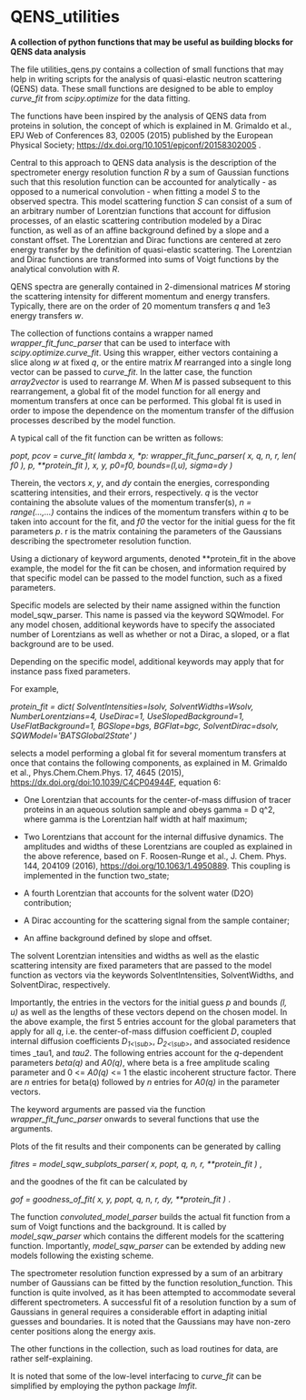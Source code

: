 # QENS_utilities
**A collection of python functions that may be useful as building blocks for QENS data analysis**

The file utilities_qens.py contains a collection of small functions that may help in writing scripts for the analysis of quasi-elastic neutron scattering (QENS) data. These small functions are designed to be able to employ *curve_fit* from *scipy.optimize* for the data fitting.

The functions have been inspired by the analysis of QENS data from proteins in solution, the concept of which is explained in
M. Grimaldo et al., EPJ Web of Conferences 83, 02005 (2015) published by the European Physical Society;
https://dx.doi.org/10.1051/epjconf/20158302005 .

Central to this approach to QENS data analysis is the description of the spectrometer energy resolution function _R_ by a sum of Gaussian functions such that this resolution function can be accounted for analytically - as opposed to a numerical convolution - when fitting a model _S_ to the observed spectra. This model scattering function _S_ can consist of a sum of an arbitrary number of Lorentzian functions that account for diffusion processes, of an elastic scattering contribution modeled by a Dirac function, as well as of an affine background defined by a slope and a constant offset. The Lorentzian and Dirac functions are centered at zero energy transfer by the definition of quasi-elastic scattering. The Lorentzian and Dirac functions are transformed into sums of Voigt functions by the analytical convolution with _R_.

QENS spectra are generally contained in 2-dimensional matrices _M_ storing the scattering intensity for different momentum and energy transfers. Typically, there are on the order of 20 momentum transfers _q_ and 1e3 energy transfers _w_. 

The collection of functions contains a wrapper named *wrapper_fit_func_parser* that can be used to interface with *scipy.optimize.curve_fit*. Using this wrapper, either vectors containing a slice along _w_ at fixed _q_, or the entire matrix _M_ rearranged into a single long vector can be passed to *curve_fit*. In the latter case, the function _array2vector_ is used to rearrange _M_. When _M_ is passed subsequent to this rearrangement, a global fit of the model function for all energy and momentum transfers at once can be performed. This global fit is used in order to impose the dependence on the momentum transfer of the diffusion processes described by the model function.

A typical call of the fit function can be written as follows:

_popt, pcov = curve_fit( lambda x, *p: wrapper_fit_func_parser( x, q, n, r, len( f0 ), p, **protein_fit ), x, y, p0=f0, bounds=(l,u), sigma=dy )_

Therein, the vectors _x_, _y_, and _dy_ contain the energies, corresponding scattering intensities, and their errors, respectively. _q_ is the vector containing the absolute values of the momentum transfer(s), _n = range(...,...)_ contains the indices of the momentum transfers within _q_ to be taken into account for the fit, and _f0_ the vector for the initial guess for the fit parameters _p_.
r is the matrix containing the parameters of the Gaussians describing the spectrometer resolution function.

Using a dictionary of keyword arguments, denoted **protein_fit in the above example, the model for the fit can be chosen, and information required by that specific model can be passed to the model function, such as a fixed parameters.

Specific models are selected by their name assigned within the function model_sqw_parser. This name is passed via the keyword SQWmodel.
For any model chosen, additional keywords have to specify the associated number of Lorentzians as well as whether or not a Dirac, a sloped, or a flat background are to be used.

Depending on the specific model, additional keywords may apply that for instance pass fixed parameters.

For example, 

_protein_fit = dict( SolventIntensities=Isolv, SolventWidths=Wsolv, NumberLorentzians=4, UseDirac=1, UseSlopedBackground=1, 
				       UseFlatBackground=1, BGSlope=bgs, BGFlat=bgc, SolventDirac=dsolv, SQWModel='BATSGlobal2State' )_
               
selects a model performing a global fit for several momentum transfers at once that contains the following components, as explained in 
M. Grimaldo et al., Phys.Chem.Chem.Phys. 17, 4645  (2015), https://dx.doi.org/doi:10.1039/C4CP04944F, equation 6:

- One Lorentzian that accounts for the center-of-mass diffusion of tracer proteins in an aqueous solution sample and obeys gamma = D q^2, where gamma is the Lorentzian half width at half maximum;

- Two Lorentzians that account for the internal diffusive dynamics. The amplitudes and widths of these Lorentzians are coupled as explained in the above reference, based on F. Roosen-Runge et al., J. Chem. Phys. 144, 204109 (2016), https://doi.org/10.1063/1.4950889. This coupling is implemented in the function two_state;

- A fourth Lorentzian that accounts for the solvent water (D2O) contribution;

- A Dirac accounting for the scattering signal from the sample container;

- An affine background defined by slope and offset. 

The solvent Lorentzian intensities and widths as well as the elastic scattering intensity are fixed parameters that are passed to the model function as vectors via the keywords SolventIntensities, SolventWidths, and SolventDirac, respectively.

Importantly, the entries in the vectors for the initial guess _p_ and bounds _(l, u)_ as well as the lengths of these vectors depend on the chosen model. In the above example, the first 5 entries account for the global parameters that apply for all _q_, i.e. the center-of-mass diffusion coefficient _D_, coupled internal diffusion coefficients _D<sub>1<\sub>_, _D<sub>2<\sub>_, and associated residence times _tau1, and _tau2_. The following entries account for the _q_-dependent parameters _beta(q)_ and _A0(q)_, where beta is a free amplitude scaling parameter and 0 <= _A0(q)_ <= 1 the elastic incoherent structure factor. There are _n_ entries for beta(q) followed by _n_ entries for _A0(q)_ in the parameter vectors.

The keyword arguments are passed via the function *wrapper_fit_func_parser* onwards to several functions that use the arguments.  

Plots of the fit results and their components can be generated by calling

_fitres = model_sqw_subplots_parser( x, popt, q, n, r, **protein_fit )_ ,

and the goodnes of the fit can be calculated by

_gof = goodness_of_fit( x, y, popt, q, n, r, dy, **protein_fit )_ .

The function *convoluted_model_parser* builds the actual fit function from a sum of Voigt functions and the background. It is called by *model_sqw_parser* which contains the different models for the scattering function. Importantly, *model_sqw_parser* can be extended by adding new models following the existing scheme.

The spectrometer resolution function expressed by a sum of an arbitrary number of Gaussians can be fitted by the function resolution_function. This function is quite involved, as it has been attempted to accommodate several different spectrometers. A successful fit of a resolution function by a sum of Gaussians in general requires a considerable effort in adapting initial guesses and boundaries. It is noted that the Gaussians may have non-zero center positions along the energy axis.

The other functions in the collection, such as load routines for data, are rather self-explaining.

It is noted that some of the low-level interfacing to *curve_fit* can be simplified by employing the python package *lmfit*.
